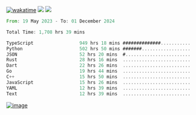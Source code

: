 [![wakatime](https://wakatime.com/badge/user/00eead22-fb14-4dd0-ab8a-3625cafbd50d.svg)](https://wakatime.com/@00eead22-fb14-4dd0-ab8a-3625cafbd50d)
![](https://komarev.com/ghpvc/?username=flatypus)
![](https://pixel.flatypus.me/flatypus?type=tracker)
<!--START_SECTION:waka-->

```rust
From: 19 May 2023 - To: 01 December 2024

Total Time: 1,708 hrs 39 mins

TypeScript                 949 hrs 18 mins ##############...........   55.31 %
Python                     502 hrs 50 mins #######..................   29.30 %
JSON                       52 hrs 20 mins  #........................   03.05 %
Rust                       28 hrs 16 mins  .........................   01.65 %
Dart                       22 hrs 26 mins  .........................   01.31 %
Go                         19 hrs 44 mins  .........................   01.15 %
C++                        15 hrs 50 mins  .........................   00.92 %
JavaScript                 15 hrs 26 mins  .........................   00.90 %
YAML                       12 hrs 39 mins  .........................   00.74 %
Text                       12 hrs 39 mins  .........................   00.74 %
```

<!--END_SECTION:waka-->
[<img alt="image" src="https://github.com/flatypus/flatypus/assets/68029599/0a302dc1-501c-43a0-ae8d-37ec4817f3bd">](https://flatypus.me)

